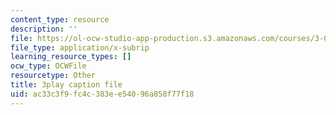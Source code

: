 ```yaml
---
content_type: resource
description: ''
file: https://ol-ocw-studio-app-production.s3.amazonaws.com/courses/3-091-introduction-to-solid-state-chemistry-fall-2018/ac33c3f9fc4c383ee54096a858f77f18_s2QJtkcA1Uk.srt
file_type: application/x-subrip
learning_resource_types: []
ocw_type: OCWFile
resourcetype: Other
title: 3play caption file
uid: ac33c3f9-fc4c-383e-e540-96a858f77f18
---
```

